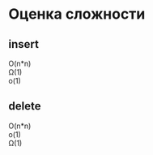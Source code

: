 # Оценка сложности
## insert
O(n*n)<br />
Ω(1)<br />
o(1)<br />

## delete
O(n*n)<br />
o(1)<br />
Ω(1)<br />